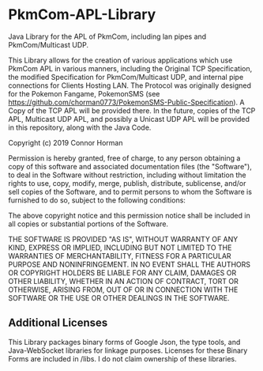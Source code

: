 # PkmCom-APL-Library

Java Library for the APL of PkmCom, including lan pipes and  PkmCom/Multicast UDP.

This Library allows for the creation of various applications which use PkmCom APL in various manners, including the Original TCP Specification, the modified Specification for PkmCom/Multicast UDP, and internal pipe connections for Clients Hosting LAN. 
The Protocol was originally designed for the Pokemon Fangame, PokemonSMS (see <https://github.com/chorman0773/PokemonSMS-Public-Specification>). A Copy of the TCP APL will be provided there. In the future, copies of the TCP APL, Multicast UDP APL, and possibly a Unicast UDP APL will be provided in this repository, along with the Java Code.


Copyright (c) 2019 Connor Horman

Permission is hereby granted, free of charge, to any person obtaining a copy
of this software and associated documentation files (the "Software"), to deal
in the Software without restriction, including without limitation the rights
to use, copy, modify, merge, publish, distribute, sublicense, and/or sell
copies of the Software, and to permit persons to whom the Software is
furnished to do so, subject to the following conditions:

The above copyright notice and this permission notice shall be included in all
copies or substantial portions of the Software.

THE SOFTWARE IS PROVIDED "AS IS", WITHOUT WARRANTY OF ANY KIND, EXPRESS OR
IMPLIED, INCLUDING BUT NOT LIMITED TO THE WARRANTIES OF MERCHANTABILITY,
FITNESS FOR A PARTICULAR PURPOSE AND NONINFRINGEMENT. IN NO EVENT SHALL THE
AUTHORS OR COPYRIGHT HOLDERS BE LIABLE FOR ANY CLAIM, DAMAGES OR OTHER
LIABILITY, WHETHER IN AN ACTION OF CONTRACT, TORT OR OTHERWISE, ARISING FROM,
OUT OF OR IN CONNECTION WITH THE SOFTWARE OR THE USE OR OTHER DEALINGS IN THE
SOFTWARE.

## Additional Licenses

This Library packages binary forms of Google Json, the type tools, and Java-WebSocket libraries for linkage purposes. Licenses for these Binary Forms are included in /libs. I do not claim ownership of these libraries. 
